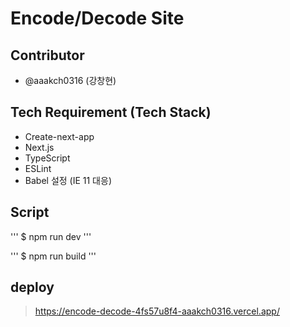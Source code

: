 # Encode/Decode Site
## Contributor
- @aaakch0316 (강창현)

## Tech Requirement (Tech Stack)
- Create-next-app
- Next.js
- TypeScript
- ESLint
- Babel 설정 (IE 11 대응)

## Script
'''
$ npm run dev
'''

'''
$ npm run build
'''

## deploy
> https://encode-decode-4fs57u8f4-aaakch0316.vercel.app/